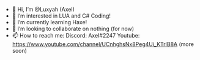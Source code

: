 - 👋 Hi, I’m @Luxyah (Axel)
- 👀 I’m interested in LUA and C# Coding!
- 🌱 I’m currently learning Haxe!
- 💞️ I’m looking to collaborate on nothing (for now)
- 📫 How to reach me:
 Discord: AxeI#2247
 Youtube: https://www.youtube.com/channel/UCnhghsNx8Peg4Ui_KTrlB8A
(more soon)
